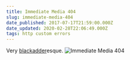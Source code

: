 ```yaml
---
title: Immediate Media 404
slug: immediate-media-404
date_published: 2017-07-17T21:59:00.000Z
date_updated: 2020-02-28T22:06:49.000Z
tags: http custom errors
---
```


Very [blackadder](https://www.bbc.co.uk/programmes/b006xxw3)esque.
![Immediate Media 404](https://frny.uk/l4n)
